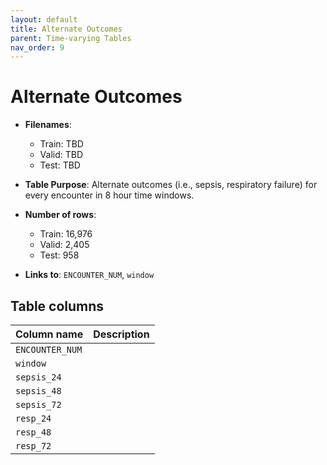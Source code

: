 ```yaml
---
layout: default
title: Alternate Outcomes
parent: Time-varying Tables
nav_order: 9
---
```


# Alternate Outcomes

- **Filenames**: 
    -	Train: TBD
    -	Valid: TBD
    -	Test: TBD

- **Table Purpose**: Alternate outcomes (i.e., sepsis, respiratory failure) for every encounter in 8 hour time windows.

- **Number of rows**: 
    - Train: 16,976
    -	Valid: 2,405
    -	Test: 958

- **Links to**: `ENCOUNTER_NUM`, `window`
 
## Table columns
 
| Column name |  Description |
| ----------- | ------------ |
| `ENCOUNTER_NUM` | |
| `window` | |
| `sepsis_24` | |
| `sepsis_48` | |
| `sepsis_72` | |
| `resp_24` | | 
| `resp_48` | |
| `resp_72` | | 
